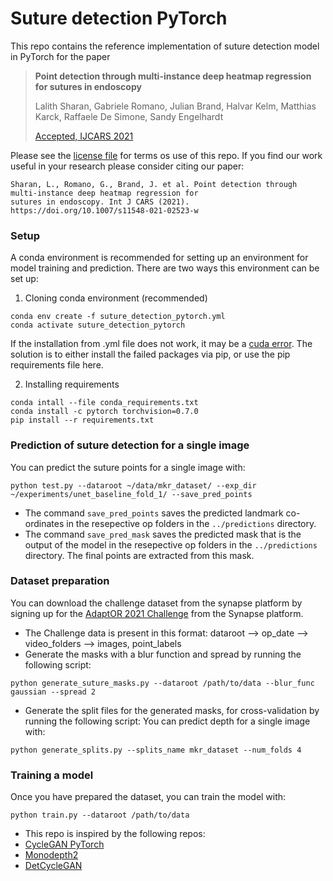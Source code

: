 # Suture detection PyTorch

This repo contains the reference implementation of suture detection model in PyTorch for the paper
> **Point detection through multi-instance deep heatmap regression for sutures in endoscopy**
>
> Lalith Sharan, Gabriele Romano, Julian Brand, Halvar Kelm, Matthias Karck, Raffaele De Simone, Sandy Engelhardt  
>
> [Accepted, IJCARS 2021](https://doi.org/10.1007/s11548-021-02523-w)

Please see the [license file](LICENSE) for terms os use of this repo.
If you find our work useful in your research please consider citing our paper:

```
Sharan, L., Romano, G., Brand, J. et al. Point detection through multi-instance deep heatmap regression for 
sutures in endoscopy. Int J CARS (2021). https://doi.org/10.1007/s11548-021-02523-w
```

### Setup

A conda environment is recommended for setting up an environment for model training and prediction.
There are two ways this environment can be set up:

1. Cloning conda environment (recommended)
```
conda env create -f suture_detection_pytorch.yml
conda activate suture_detection_pytorch
```
If the installation from .yml file does not work, it may be a [cuda error](https://githubmemory.com/repo/markstrefford/running-detectron2-on-windows-wsl2-rtx30xx/issues/2?page=4).
The solution is to either install the failed packages via pip, or use the pip requirements file here. 

2. Installing requirements
```
conda intall --file conda_requirements.txt
conda install -c pytorch torchvision=0.7.0
pip install --r requirements.txt
```

### Prediction of suture detection for a single image

You can predict the suture points for a single image with:
```shell
python test.py --dataroot ~/data/mkr_dataset/ --exp_dir ~/experiments/unet_baseline_fold_1/ --save_pred_points
```
* The command ```save_pred_points``` saves the predicted landmark co-ordinates in the resepective op folders in the ```../predictions``` directory.
* The command ```save_pred_mask``` saves the predicted mask that is the output of the model in the resepective op folders in the ```../predictions``` directory. The final points are extracted from this mask.

### Dataset preparation

You can download the challenge dataset from the synapse platform by signing up for the [AdaptOR 2021 Challenge](https://adaptor2021.github.io/) from the Synapse platform.
* The Challenge data is present in this format: dataroot --> op_date --> video_folders --> images, point_labels
* Generate the masks with a blur function and spread by running the following script:
```shell
python generate_suture_masks.py --dataroot /path/to/data --blur_func gaussian --spread 2
```

* Generate the split files for the generated masks, for cross-validation by running the following script:
You can predict depth for a single image with:
```shell
python generate_splits.py --splits_name mkr_dataset --num_folds 4
```

### Training a model

Once you have prepared the dataset, you can train the model with:

```shell
python train.py --dataroot /path/to/data
```

* This repo is inspired by the following repos:
* [CycleGAN PyTorch](https://github.com/aitorzip/PyTorch-CycleGAN)
* [Monodepth2](https://github.com/nianticlabs/monodepth2)
* [DetCycleGAN](https://github.com/Cardio-AI/detcyclegan_pytorch/blob/main/README.md)